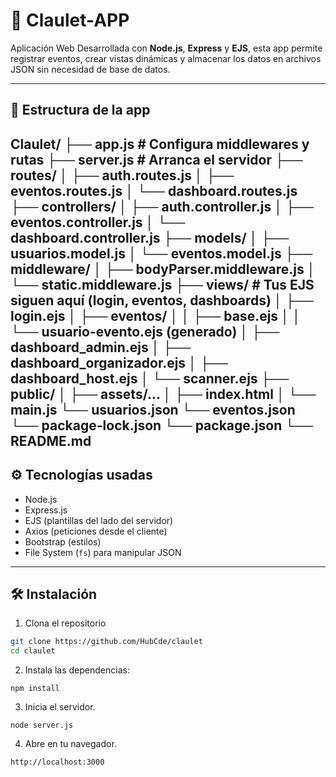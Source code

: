 # 🎉 Claulet-APP

Aplicación Web Desarrollada con **Node.js**, **Express** y **EJS**, esta app permite registrar eventos, crear vistas dinámicas y almacenar los datos en archivos JSON sin necesidad de base de datos.

---
## 🎢 Estructura de la app

Claulet/
├── app.js                      # Configura middlewares y rutas
├── server.js                   # Arranca el servidor
├── routes/
│   ├── auth.routes.js
│   ├── eventos.routes.js
│   └── dashboard.routes.js
├── controllers/
│   ├── auth.controller.js
│   ├── eventos.controller.js
│   └── dashboard.controller.js
├── models/
│   ├── usuarios.model.js
│   └── eventos.model.js
├── middleware/
│   ├── bodyParser.middleware.js
│   └── static.middleware.js
├── views/                      # Tus EJS siguen aquí (login, eventos, dashboards)
│   ├── login.ejs
│   ├── eventos/
│   │   ├── base.ejs
│   │   └── usuario-evento.ejs (generado)
│   ├── dashboard_admin.ejs
│   ├── dashboard_organizador.ejs
│   ├── dashboard_host.ejs
│   └── scanner.ejs
├── public/
│   ├── assets/...
│   ├── index.html
│   └── main.js
└── usuarios.json
└── eventos.json
└── package-lock.json
└── package.json
└── README.md
---
## ⚙️ Tecnologías usadas

- Node.js
- Express.js
- EJS (plantillas del lado del servidor)
- Axios (peticiones desde el cliente)
- Bootstrap (estilos)
- File System (`fs`) para manipular JSON

---

## 🛠️ Instalación

1. Clona el repositorio

```bash
git clone https://github.com/HubCde/claulet
cd claulet
```

2. Instala las dependencias:

```
npm install
```

3. Inicia el servidor.

```
node server.js

```

4. Abre en tu navegador.

```
http://localhost:3000

```
